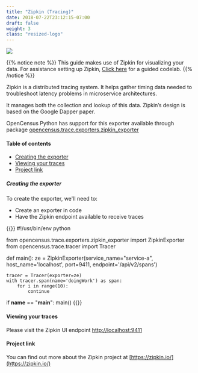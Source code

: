 ```yaml
---
title: "Zipkin (Tracing)"
date: 2018-07-22T23:12:15-07:00
draft: false
weight: 3
class: "resized-logo"
---
```


![](/img/zipkin-logo.jpg)

{{% notice note %}}
This guide makes use of Zipkin for visualizing your data. For assistance setting up Zipkin, [Click here](/codelabs/zipkin) for a guided codelab.
{{% /notice %}}

Zipkin is a distributed tracing system. It helps gather timing data needed to troubleshoot latency problems in microservice architectures.

It manages both the collection and lookup of this data. Zipkin’s design is based on the Google Dapper paper.

OpenCensus Python has support for this exporter available through package [opencensus.trace.exporters.zipkin_exporter](https://census-instrumentation.github.io/opencensus-python/trace/api/zipkin_exporter.html)

#### Table of contents
- [Creating the exporter](#creating-the-exporter)
- [Viewing your traces](#viewing-your-traces)
- [Project link](#project-link)

##### Creating the exporter
To create the exporter, we'll need to:

* Create an exporter in code
* Have the Zipkin endpoint available to receive traces

{{<highlight python>}}
#!/usr/bin/env python

from opencensus.trace.exporters.zipkin_exporter import ZipkinExporter
from opencensus.trace.tracer import Tracer

def main():
    ze = ZipkinExporter(service_name="service-a",
                        host_name='localhost',
                        port=9411,
                        endpoint='/api/v2/spans')

    tracer = Tracer(exporter=ze)
    with tracer.span(name='doingWork') as span:
        for i in range(10):
            continue

if __name__ == "__main__":
    main()
{{</highlight>}}

#### Viewing your traces
Please visit the Zipkin UI endpoint [http://localhost:9411](http://localhost:9411)

#### Project link
You can find out more about the Zipkin project at [https://zipkin.io/](https://zipkin.io/)
